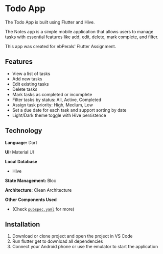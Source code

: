 # Todo App


The Todo App is built using Flutter and Hive.

The Notes app is a simple mobile application  that allows users to manage tasks with essential features like add, edit, delete, mark complete, and filter.

This app was created for ebPerals' Flutter Assignment.



## Features

- View a list of tasks
- Add new tasks
- Edit existing tasks
- Delete tasks
- Mark tasks as completed or incomplete
- Filter tasks by status: All, Active, Completed
- Assign task priority: High, Medium, Low
- Set a due date for each task and support sorting by date
- Light/Dark theme toggle with Hive persistence

## Technology

**Language:** Dart

**UI:** Material UI

**Local Database**
* Hive

**State Management:** Bloc

**Architecture:** Clean Architecture


**Other Components Used**
* (Check [`pubspec.yaml`](https://github.com/prabeshpudasaini/TODO-App/blob/master/pubspec.yaml) for more)


## Installation

1. Download or clone project and open the project in VS Code
2. Run flutter get to download all dependencies
3. Connect your Android phone or use the emulator to start the application
